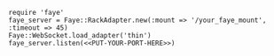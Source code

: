 <!-- usedin: [ _includes/_inlines/Tutorials/Rails/1950-09-26-implementing-faye/1950-09-26-implementing-faye_4.-rails95root.md] -->

```
require 'faye'
faye_server = Faye::RackAdapter.new(:mount => '/your_faye_mount', :timeout => 45)
Faye::WebSocket.load_adapter('thin')
faye_server.listen(<<PUT-YOUR-PORT-HERE>>)
```
